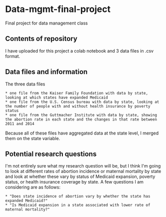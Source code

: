 # Data-mgmt-final-project
Final project for data management class

## Contents of repository
I have uploaded for this project a colab notebook and 3 data files in .csv format. 

## Data files and information
The three data files 
	
	* one file from the Kaiser Family Foundation with data by state, looking at which states have expanded Medicaid
	* one file from the U.S. Census bureau with data by state, looking at the number of people with and without health insurance by poverty status
	* one file from the Guttmacher Institute with data by state, showing the abortion rate in each state and the changes in that rate between 2011 and 2014
	
Because all of these files have aggregated data at the state level, I merged them on the state variable. 

## Potential research questions
I'm not entirely sure what my research question will be, but I think I'm going to look at different rates of abortion incidence or maternal mortality by state and look at whether these vary by status of Medicaid expansion, poverty status, or health insurance coverage by state. A few questions I am considering are as follows:
	
	* "Does state incidence of abortion vary by whether the state has expanded Medicaid?" 
	* "Is Medicaid expansion in a state associated with lower rate of maternal mortality?" 